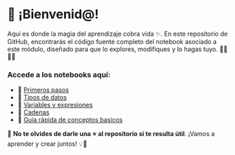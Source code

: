 # 🚀 ¡Bienvenid@!

Aquí es donde la magia del aprendizaje cobra vida ✨. En este repositorio de GitHub, encontrarás el código fuente completo del notebook asociado a este módulo, diseñado para que lo explores, modifiques y lo hagas tuyo. 👨‍💻👩‍💻

### Accede a los notebooks aquí:

- 🔗 [Primeros pasos](https://colab.research.google.com/drive/1N814avySj1W-XvD9cqiaj3qn9STI4M3N?usp=sharing)
- 🔗 [Tipos de datos](https://www.blogger.com/u/1/blog/page/edit/8657873398036118919/1236084761029559950#)
- 🔗 [Variables y expresiones](https://colab.research.google.com/drive/1xhx923Z1-HXVYiGe1uhWmbi2LUDyD-Wo?usp=sharing)
- 🔗 [Cadenas](https://colab.research.google.com/drive/1d7cbmB1FloSP6E23J6LARZ_BOmD2slI3?usp=sharing)
- 🔗 [Guía rápida de conceptos basicos](https://colab.research.google.com/drive/1P4ZuQzsCISKW_zIVNOsuIldH98O1jyKu?usp=sharing)

🌟 **No te olvides de darle una ⭐ al repositorio si te resulta útil**. ¡Vamos a aprender y crear juntos! 💡🤝

